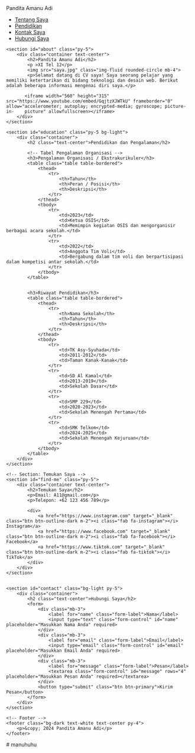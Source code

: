 <!DOCTYPE html>
<html lang="en">

<head>
    <meta charset="UTF-8">
    <meta name="viewport" content="width=device-width, initial-scale=1.0">
    <title>Curriculum Vitae</title>
    <!-- Link ke file CSS Bootstrap -->
    <link href="https://cdn.jsdelivr.net/npm/bootstrap@5.3.3/dist/css/bootstrap.min.css" rel="stylesheet">
    <!-- Link ke Font Awesome untuk Ikon Media Sosial -->
    <link href="https://cdnjs.cloudflare.com/ajax/libs/font-awesome/6.0.0-beta3/css/all.min.css" rel="stylesheet">
</head>

<body>
    <nav class="navbar navbar-expand-lg navbar-dark bg-dark">
        <div class="container">
            <div class="navbar-brand">Pandita Amanu Adi</div>
                <ul class="navbar-nav ms-auto">
                    <li class="nav-item">
                        <a class="nav-link" href="#about">Tentang Saya</a>
                    </li>
                    <li class="nav-item">
                        <a class="nav-link" href="#education">Pendidikan</a>
                    </li>
                    <li class="nav-item">
                        <a class="nav-link" href="#find-me">Kontak Saya</a>
                    </li>
                    <li class="nav-item">
                        <a class="nav-link" href="#contact">Hubungi Saya</a>
                    </li>
                </ul>
            </div>
        </div>
    </nav>

    <section id="about" class="py-5">
        <div class="container text-center">
            <h2>Pandita Amanu Adi</h2>
            <p >XI Tel 12</p>
            <img src="saya.jpg" class="img-fluid rounded-circle mb-4">
            <p>Selamat datang di CV saya! Saya seorang pelajar yang memiliki ketertarikan di bidang teknologi dan desain web. Berikut adalah beberapa informasi mengenai diri saya.</p>
            
           <iframe width="560" height="315" src="https://www.youtube.com/embed/GqjtzXJWTkU" frameborder="0" allow="accelerometer; autoplay; encrypted-media; gyroscope; picture-in-    picture" allowfullscreen></iframe>
        </div>
    </section>

    <section id="education" class="py-5 bg-light">
        <div class="container">
            <h2 class="text-center">Pendidikan dan Pengalaman</h2>
            
            <!-- Tabel Pengalaman Organisasi -->
            <h3>Pengalaman Organisasi / Ekstrakurikuler</h3>
            <table class="table table-bordered">
                <thead>
                    <tr>
                        <th>Tahun</th>
                        <th>Peran / Posisi</th>
                        <th>Deskripsi</th>
                    </tr>
                </thead>
                <tbody>
                    <tr>
                        <td>2023</td>
                        <td>Ketua OSIS</td>
                        <td>Memimpin kegiatan OSIS dan mengorganisir berbagai acara sekolah.</td>
                    </tr>
                    <tr>
                        <td>2022</td>
                        <td>Anggota Tim Voli</td>
                        <td>Bergabung dalam tim voli dan berpartisipasi dalam kompetisi antar sekolah.</td>
                    </tr>
                </tbody>
            </table>

           
            <h3>Riwayat Pendidikan</h3>
            <table class="table table-bordered">
                <thead>
                    <tr>
                        <th>Nama Sekolah</th>
                        <th>Tahun</th>
                        <th>Deskripsi</th>
                    </tr>
                </thead>
                <tbody>
                    <tr>
                        <td>TK Asy-Syuhada</td>
                        <td>2011-2012</td>
                        <td>Taman Kanak-Kanak</td>
                    </tr>
                    <tr>
                        <td>SD Al Kamal</td>
                        <td>2013-2019</td>
                        <td>Sekolah Dasar</td>
                    </tr>
                    <tr>
                        <td>SMP 229</td>
                        <td>2020-2023</td>
                        <td>Sekolah Menengah Pertama</td>
                    </tr>
                    <tr>
                        <td>SMK Telkom</td>
                        <td>2024-2025</td>
                        <td>Sekolah Menengah Kejuruan</td>
                    </tr>
                </tbody>
            </table>
        </div>
    </section>

    <!-- Section: Temukan Saya -->
    <section id="find-me" class="py-5">
        <div class="container text-center">
            <h2>Temukan Saya</h2>
            <p>Email: A11@gmail.com</p>
            <p>Telepon: +62 123 456 789</p>
            
            <div>
                <a href="https://www.instagram.com" target="_blank" class="btn btn-outline-dark m-2"><i class="fab fa-instagram"></i> Instagram</a>
                <a href="https://www.facebook.com" target="_blank" class="btn btn-outline-dark m-2"><i class="fab fa-facebook"></i> Facebook</a>
                <a href="https://www.tiktok.com" target="_blank" class="btn btn-outline-dark m-2"><i class="fab fa-tiktok"></i> TikTok</a>
            </div>
        </div>
    </section>

   
    <section id="contact" class="bg-light py-5">
        <div class="container">
            <h2 class="text-center">Hubungi Saya</h2>
            <form>
                <div class="mb-3">
                    <label for="name" class="form-label">Nama</label>
                    <input type="text" class="form-control" id="name" placeholder="Masukkan Nama Anda" required>
                </div>
                <div class="mb-3">
                    <label for="email" class="form-label">Email</label>
                    <input type="email" class="form-control" id="email" placeholder="Masukkan Email Anda" required>
                </div>
                <div class="mb-3">
                    <label for="message" class="form-label">Pesan</label>
                    <textarea class="form-control" id="message" rows="4" placeholder="Masukkan Pesan Anda" required></textarea>
                </div>
                <button type="submit" class="btn btn-primary">Kirim Pesan</button>
            </form>
        </div>
    </section>

    <!-- Footer -->
    <footer class="bg-dark text-white text-center py-4">
        <p>&copy; 2024 Pandita Amanu Adi</p>
    </footer>

    
</body>

</html>
# manuhuhu
